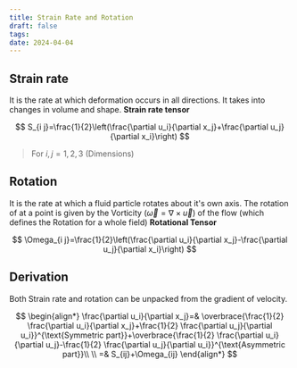 ```yaml
---
title: Strain Rate and Rotation
draft: false
tags: 
date: 2024-04-04
---
```

## Strain rate
It is the rate at which deformation occurs in all directions. It takes into changes in volume and shape. 
**Strain rate tensor**

$$
S_{i j}=\frac{1}{2}\left(\frac{\partial u_i}{\partial x_j}+\frac{\partial u_j}{\partial x_i}\right)
$$

> For $i,j=1,2,3$ (Dimensions)
## Rotation
It is the rate at which a fluid particle rotates about it's own axis. The rotation of at a point is given by the Vorticity ($\vec{\omega}=\nabla \times \vec{u}$) of the flow (which defines the Rotation for a whole field)
**Rotational Tensor**

$$
\Omega_{i j}=\frac{1}{2}\left(\frac{\partial u_i}{\partial x_j}-\frac{\partial u_j}{\partial x_i}\right)
$$

## Derivation
Both Strain rate and rotation can be unpacked from the gradient of velocity.

$$
\begin{align*}
\frac{\partial u_i}{\partial x_j}=&  \overbrace{\frac{1}{2} \frac{\partial u_i}{\partial x_j}+\frac{1}{2} \frac{\partial u_j}{\partial u_i}}^{\text{Symmetric part}}+\overbrace{\frac{1}{2} \frac{\partial u_i}{\partial u_j}-\frac{1}{2} \frac{\partial u_j}{\partial u_i}}^{\text{Asymmetric part}}\\ \\
=& S_{ij}+\Omega_{ij}
\end{align*}
$$



